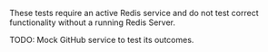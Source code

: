 These tests require an active Redis service and do not
test correct functionality without a running Redis Server.

TODO: Mock GitHub service to test its outcomes.